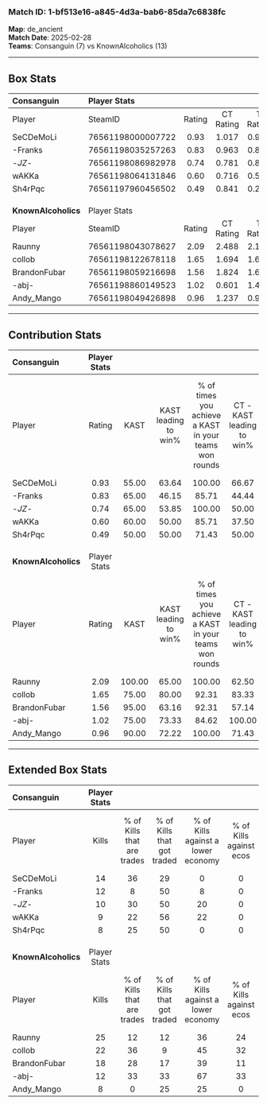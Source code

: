### Match ID: 1-bf513e16-a845-4d3a-bab6-85da7c6838fc  
**Map**: de_ancient  
**Match Date**: 2025-02-28  
**Teams**: Consanguin (7) vs KnownAlcoholics (13)  

---  

## Box Stats  

| **Consanguin**      | Player Stats      |        |           |          |        |       |       |         |        |      |     |
| :- | :- | :-: | :-: | :-: | :-: | :-: | :-: | :-: | :-: | :-: | :-: |
| Player              | SteamID           | Rating | CT Rating | T Rating |  KAST  |  ADR  | Kills | Assists | Deaths | K/D  | HS% |
| SeCDeMoLi           | 76561198000007722 |  0.93  |   1.017   |  0.953   | 55.00  | 78.2  |  14   |    8    |   16   | 0.88 | 21  |
| -Franks             | 76561198035257263 |  0.83  |   0.963   |  0.834   | 65.00  | 58.9  |  12   |    3    |   16   | 0.75 | 50  |
| -_JZ_-              | 76561198086982978 |  0.74  |   0.781   |  0.883   | 65.00  | 68.5  |  10   |    6    |   18   | 0.56 | 20  |
| wAKKa               | 76561198064131846 |  0.60  |   0.716   |  0.579   | 60.00  | 55.6  |   9   |    3    |   18   | 0.50 | 44  |
| Sh4rPqc             | 76561197960456502 |  0.49  |   0.841   |  0.242   | 50.00  | 48.7  |   8   |    4    |   17   | 0.47 | 62  |
|                     |                   |        |           |          |        |       |       |         |        |      |     |
|                     |                   |        |           |          |        |       |       |         |        |      |     |
|                     |                   |        |           |          |        |       |       |         |        |      |     |
| **KnownAlcoholics** | Player Stats      |        |           |          |        |       |       |         |        |      |     |
| Player              | SteamID           | Rating | CT Rating | T Rating |  KAST  |  ADR  | Kills | Assists | Deaths | K/D  | HS% |
| Raunny              | 76561198043078627 |  2.09  |   2.488   |  2.166   | 100.00 | 143.3 |  25   |   11    |   11   | 2.27 | 40  |
| collob              | 76561198122678118 |  1.65  |   1.694   |  1.673   | 75.00  | 98.5  |  22   |    4    |   9    | 2.44 | 50  |
| BrandonFubar        | 76561198059216698 |  1.56  |   1.824   |  1.690   | 95.00  | 81.2  |  18   |    2    |   9    | 2.00 | 66  |
| -abj-               | 76561198860149523 |  1.02  |   0.601   |  1.442   | 75.00  | 71.3  |  12   |    3    |   13   | 0.92 | 75  |
| Andy_Mango          | 76561198049426898 |  0.96  |   1.237   |  0.998   | 90.00  | 49.7  |   8   |    6    |   11   | 0.73 | 50  |
---  

## Contribution Stats  

| **Consanguin**      | Player Stats |        |                      |                                                        |                           |                                                             |                          |                                                            |
| :- | :-: | :-: | :-: | :-: | :-: | :-: | :-: | :-: |
| Player              |    Rating    |  KAST  | KAST leading to win% | % of times you achieve a KAST in your teams won rounds | CT - KAST leading to win% | CT - % of times you achieve a KAST in your teams won rounds | T - KAST leading to win% | T - % of times you achieve a KAST in your teams won rounds |
| SeCDeMoLi           |     0.93     | 55.00  |        63.64         |                         100.00                         |           66.67           |                           100.00                            |          60.00           |                           100.00                           |
| -Franks             |     0.83     | 65.00  |        46.15         |                         85.71                          |           44.44           |                           100.00                            |          50.00           |                           66.67                            |
| -_JZ_-              |     0.74     | 65.00  |        53.85         |                         100.00                         |           50.00           |                           100.00                            |          60.00           |                           100.00                           |
| wAKKa               |     0.60     | 60.00  |        50.00         |                         85.71                          |           37.50           |                            75.00                            |          75.00           |                           100.00                           |
| Sh4rPqc             |     0.49     | 50.00  |        50.00         |                         71.43                          |           50.00           |                           100.00                            |          50.00           |                           33.33                            |
|                     |              |        |                      |                                                        |                           |                                                             |                          |                                                            |
|                     |              |        |                      |                                                        |                           |                                                             |                          |                                                            |
|                     |              |        |                      |                                                        |                           |                                                             |                          |                                                            |
| **KnownAlcoholics** | Player Stats |        |                      |                                                        |                           |                                                             |                          |                                                            |
| Player              |    Rating    |  KAST  | KAST leading to win% | % of times you achieve a KAST in your teams won rounds | CT - KAST leading to win% | CT - % of times you achieve a KAST in your teams won rounds | T - KAST leading to win% | T - % of times you achieve a KAST in your teams won rounds |
| Raunny              |     2.09     | 100.00 |        65.00         |                         100.00                         |           62.50           |                           100.00                            |          66.67           |                           100.00                           |
| collob              |     1.65     | 75.00  |        80.00         |                         92.31                          |           83.33           |                           100.00                            |          77.78           |                           87.50                            |
| BrandonFubar        |     1.56     | 95.00  |        63.16         |                         92.31                          |           57.14           |                            80.00                            |          66.67           |                           100.00                           |
| -abj-               |     1.02     | 75.00  |        73.33         |                         84.62                          |          100.00           |                           100.00                            |          60.00           |                           75.00                            |
| Andy_Mango          |     0.96     | 90.00  |        72.22         |                         100.00                         |           71.43           |                           100.00                            |          72.73           |                           100.00                           |
---  

## Extended Box Stats  

| **Consanguin**      | Player Stats |                            |                            |                                    |                         |                              |                                 |        |                             |                                     |                          |                               |                            |
| :- | :-: | :-: | :-: | :-: | :-: | :-: | :-: | :-: | :-: | :-: | :-: | :-: | :-: |
| Player              |    Kills     | % of Kills that are trades | % of Kills that got traded | % of Kills against a lower economy | % of Kills against ecos | % of Kills that are flawless | % of Kills that are close duels | Deaths | % of Deaths that get traded | % of Deaths against a lower economy | % of Deaths against ecos | % of Deaths that are flawless | % of Deaths that are close |
| SeCDeMoLi           |      14      |             36             |             29             |                 0                  |            0            |              50              |                7                |   16   |             13              |                  6                  |            0             |              56               |             6              |
| -Franks             |      12      |             8              |             50             |                 8                  |            0            |              50              |                8                |   16   |             19              |                  6                  |            0             |              69               |             0              |
| -_JZ_-              |      10      |             30             |             50             |                 20                 |            0            |              70              |               10                |   18   |             17              |                 11                  |            0             |              61               |             6              |
| wAKKa               |      9       |             22             |             56             |                 22                 |            0            |              67              |                0                |   18   |             11              |                  6                  |            0             |              61               |             6              |
| Sh4rPqc             |      8       |             25             |             50             |                 0                  |            0            |              75              |                0                |   17   |             24              |                  6                  |            0             |              71               |             0              |
|                     |              |                            |                            |                                    |                         |                              |                                 |        |                             |                                     |                          |                               |                            |
|                     |              |                            |                            |                                    |                         |                              |                                 |        |                             |                                     |                          |                               |                            |
|                     |              |                            |                            |                                    |                         |                              |                                 |        |                             |                                     |                          |                               |                            |
| **KnownAlcoholics** | Player Stats |                            |                            |                                    |                         |                              |                                 |        |                             |                                     |                          |                               |                            |
| Player              |    Kills     | % of Kills that are trades | % of Kills that got traded | % of Kills against a lower economy | % of Kills against ecos | % of Kills that are flawless | % of Kills that are close duels | Deaths | % of Deaths that get traded | % of Deaths against a lower economy | % of Deaths against ecos | % of Deaths that are flawless | % of Deaths that are close |
| Raunny              |      25      |             12             |             12             |                 36                 |           24            |              60              |                0                |   11   |             64              |                 36                  |            18            |              36               |             9              |
| collob              |      22      |             36             |             9              |                 45                 |           32            |              73              |                9                |   9    |             22              |                 33                  |            0             |              78               |             0              |
| BrandonFubar        |      18      |             28             |             17             |                 39                 |           11            |              67              |                0                |   9    |             67              |                 22                  |            0             |              67               |             0              |
| -abj-               |      12      |             33             |             33             |                 67                 |           33            |              67              |                8                |   13   |             23              |                 31                  |            8             |              69               |             8              |
| Andy_Mango          |      8       |             0              |             25             |                 25                 |            0            |              38              |                0                |   11   |             55              |                 18                  |            0             |              73               |             9              |
